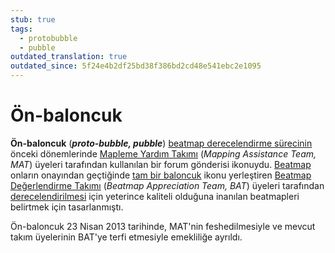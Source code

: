 ```yaml
---
stub: true
tags:
  - protobubble
  - pubble
outdated_translation: true
outdated_since: 5f24e4b2df25bd38f386bd2cd48e541ebc2e1095
---
```


# Ön-baloncuk

**Ön-baloncuk** (***proto-bubble, pubble***) [beatmap derecelendirme sürecinin](/wiki/Beatmap_ranking_procedure) önceki dönemlerinde [Mapleme Yardım Takımı](/wiki/Modding/Mapping_Assistance_Team) (*Mapping Assistance Team, MAT*) üyeleri tarafından kullanılan bir forum gönderisi ikonuydu. [Beatmap](/wiki/Beatmap) onların onayından geçtiğinde [tam bir baloncuk](/wiki/Modding/Bubble) ikonu yerleştiren [Beatmap Değerlendirme Takımı](/wiki/Modding/Beatmap_Appreciation_Team) (*Beatmap Appreciation Team, BAT*) üyeleri tarafından [derecelendirilmesi](/wiki/Beatmap/Category#dereceli) için yeterince kaliteli olduğuna inanılan beatmapleri belirtmek için tasarlanmıştı. 

Ön-baloncuk 23 Nisan 2013 tarihinde, MAT'nin feshedilmesiyle ve mevcut takım üyelerinin BAT'ye terfi etmesiyle emekliliğe ayrıldı.
